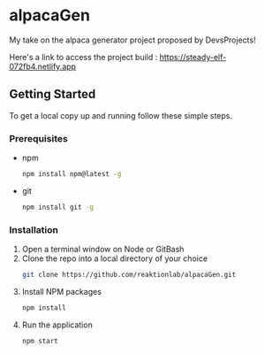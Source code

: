 # alpacaGen
My take on the alpaca generator project proposed by DevsProjects!

Here's a link to access the project build : 
https://steady-elf-072fb4.netlify.app

## Getting Started

To get a local copy up and running follow these simple steps.

### Prerequisites

* npm
  ```sh
  npm install npm@latest -g
  ```

* git
  ```sh
  npm install git -g
  ```

### Installation

1. Open a terminal window on Node or GitBash 
2. Clone the repo into a local directory of your choice
   ```sh
   git clone https://github.com/reaktionlab/alpacaGen.git
   ```
3. Install NPM packages
   ```sh
   npm install
   ```
4. Run the application
   ```sh
   npm start
   ```
